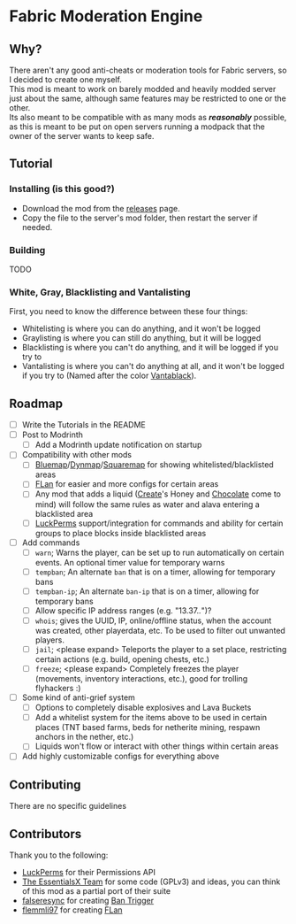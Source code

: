 # Fabric Moderation Engine

## Why?
There aren't any good anti-cheats or moderation tools for Fabric servers, so I decided to create one myself.\
This mod is meant to work on barely modded and heavily modded server just about the same, although same features may be restricted to one or the other.\
Its also meant to be compatible with as many mods as **_reasonably_** possible, as this is meant to be put on open servers running a modpack that the owner of the server wants to keep safe.

## Tutorial

### Installing (is this good?)
- Download the mod from the [releases](https://github.com/GirlInPurple/fabric-moderation-engine/releases) page.
- Copy the file to the server's mod folder, then restart the server if needed.

### Building
TODO

### White, Gray, Blacklisting and Vantalisting

First, you need to know the difference between these four things:

- Whitelisting is where you can do anything, and it won't be logged
- Graylisting is where you can still do anything, but it will be logged  <!-- consider performance factors! -->
- Blacklisting is where you can't do anything, and it will be logged if you try to  <!-- definitely consider factors, someone may spam the log! -->
- Vantalisting is where you can't do anything at all, and it won't be logged if you try to (Named after the color [Vantablack](https://en.wikipedia.org/wiki/Vantablack)).

## Roadmap
- [ ] Write the Tutorials in the README
- [ ] Post to Modrinth
  - [ ] Add a Modrinth update notification on startup
- [ ] Compatibility with other mods
  - [ ] [Bluemap](https://modrinth.com/plugin/bluemap)/[Dynmap](https://modrinth.com/plugin/dynmap)/[Squaremap](https://modrinth.com/plugin/squaremap) for showing whitelisted/blacklisted areas
  - [ ] [FLan](https://modrinth.com/mod/flan) for easier and more configs for certain areas
  - [ ] Any mod that adds a liquid ([Create](https://modrinth.com/mod/create)'s Honey and [Chocolate](https://www.curseforge.com/minecraft/mc-mods/create-confectionery) come to mind) will follow the same rules as water and alava entering a blacklisted area
  - [ ] [LuckPerms](https://luckperms.net/) support/integration for commands and ability for certain groups to place blocks inside blacklisted areas
- [ ] Add commands
  - [ ] `warn`; Warns the player, can be set up to run automatically on certain events. An optional timer value for temporary warns
    <!-- This section needs approval
    - Each warn produces a (UU)ID for tracing back and removal
    - Can be set up to execute commands/actions when the player reaches a certain amount of warnings
    - Usage: <todo>
    -->
  <!-- - [ ] `unwarn`; Un-warns the player -->
  - [ ] `tempban`; An alternate `ban` that is on a timer, allowing for temporary bans
  - [ ] `tempban-ip`; An alternate `ban-ip` that is on a timer, allowing for temporary bans
  <!-- Maybe use this format: "6w5d4h3m2s1t"? -->
    - [ ] Allow specific IP address ranges (e.g. "13.37.*.*")?
  - [ ] `whois`; gives the UUID, IP, online/offline status, when the account was created, other playerdata, etc. To be used to filter out unwanted players.
  - [ ] `jail`; \<please expand\> Teleports the player to a set place, restricting certain actions (e.g. build, opening chests, etc.) <!-- imo this should not block movement -->
  - [ ] `freeze`; \<please expand\> Completely freezes the player (movements, inventory interactions, etc.), good for trolling flyhackers :)
- [ ] Some kind of anti-grief system
  - [ ] Options to completely disable explosives and Lava Buckets
  - [ ] Add a whitelist system for the items above to be used in certain places (TNT based farms, beds for netherite mining, respawn anchors in the nether, etc.)
  - [ ] Liquids won't flow or interact with other things within certain areas
- [ ] Add highly customizable configs for everything above

## Contributing

There are no specific guidelines  <!-- How about "See CONTRIBUTING.md"? -->

## Contributors

Thank you to the following:
- [LuckPerms](https://luckperms.net/) for their Permissions API
- [The EssentialsX Team](https://essentialsx.net/) for some code (GPLv3) and ideas, you can think of this mod as a partial port of their suite
- [falseresync](https://modrinth.com/user/falseresync) for creating [Ban Trigger](https://modrinth.com/mod/ban-trigger)
- [flemmli97](https://modrinth.com/user/flemmli97) for creating [FLan](https://modrinth.com/mod/flan)
<!--
- [DogLoverPink](https://github.com/DogLoverPink) for the (funny) [Minecraft-Error-Ban](https://github.com/DogLoverPink/Minecraft-Error-Ban) plugin
-->
